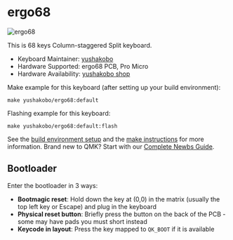 # ergo68

![ergo68](https://i.imgur.com/ucr11Mgh.jpg)

This is 68 keys Column-staggered Split keyboard.

* Keyboard Maintainer: [yushakobo](https://github.com/yushakobo)
* Hardware Supported: ergo68 PCB, Pro Micro
* Hardware Availability: [yushakobo shop](https://shop.yushakobo.jp)

Make example for this keyboard (after setting up your build environment):

    make yushakobo/ergo68:default

Flashing example for this keyboard:

    make yushakobo/ergo68:default:flash

See the [build environment setup](https://docs.qmk.fm/#/getting_started_build_tools) and the [make instructions](https://docs.qmk.fm/#/getting_started_make_guide) for more information. Brand new to QMK? Start with our [Complete Newbs Guide](https://docs.qmk.fm/#/newbs).

## Bootloader

Enter the bootloader in 3 ways:

* **Bootmagic reset**: Hold down the key at (0,0) in the matrix (usually the top left key or Escape) and plug in the keyboard
* **Physical reset button**: Briefly press the button on the back of the PCB - some may have pads you must short instead
* **Keycode in layout**: Press the key mapped to `QK_BOOT` if it is available